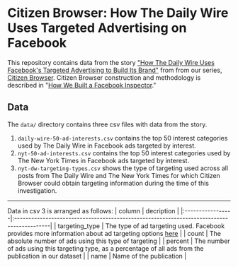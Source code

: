 # Citizen Browser: How The Daily Wire Uses Targeted Advertising on Facebook
This repository contains data from the story ["How The Daily Wire Uses Facebook's Targeted Advertising to Build Its Brand"](https://themarkup.org/citizen-browser/2021/08/10/how-the-daily-wire-uses-facebooks-targeted-advertising-to-build-its-brand) from from our series, [Citizen Browser](https://themarkup.org/citizen-browser/). Citizen Browser construction and methodology is described in "[How We Built a Facebook Inspector](https://themarkup.org/citizen-browser/2021/01/05/how-we-built-a-facebook-inspector)."

## Data
The `data/` directory contains three csv files with data from the story.

1. `daily-wire-50-ad-interests.csv` contains the top 50 interest categories used by The Daily Wire in Facebook ads targeted by interest.
2. `nyt-50-ad-interests.csv` contains the top 50 interest categories used by The New York Times in Facebook ads targeted by interest.
3. `nyt-dw-targeting-types.csv` shows the type of targeting used across all posts from The Daily Wire and The New York Times for which Citizen Browser could obtain targeting information during the time of this investigation.

-----

Data in csv 3 is arranged as follows:
| column           | decription                                                                                |
|:-----------------|:------------------------------------------------------------------------------------------|
| targeting_type   | The type of ad targeting used. Facebook provides more information about ad targeting options [here](https://www.facebook.com/business/help/633474486707199)                                      |
| count       | The absolute number of ads using this type of targeting  |
| percent      | The number of ads using this targeting type, as a percentage of all ads from the publication in our dataset  |
| name       | Name of the publication  |
